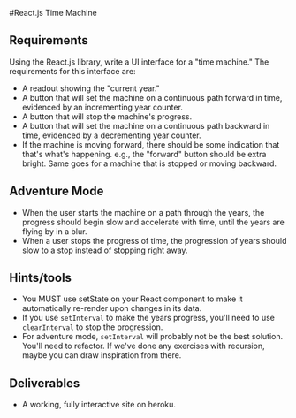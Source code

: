 #React.js Time Machine

## Requirements
Using the React.js library, write a UI interface for a "time machine." The requirements for this interface are: 
  - A readout showing the "current year." 
  - A button that will set the machine on a continuous path forward in time, evidenced by an incrementing year counter.  
  - A button that will stop the machine's progress.
  - A button that will set the machine on a continuous path backward in time, evidenced by a decrementing year counter. 
  - If the machine is moving forward, there should be some indication that that's what's happening. e.g., the "forward" button should be extra bright. Same goes for a machine that is stopped or moving backward.  
  
## Adventure Mode 
  - When the user starts the machine on a path through the years, the progress should begin slow and accelerate with time, until the years are flying by in a blur.
  - When a user stops the progress of time, the progression of years should slow to a stop instead of stopping right away. 
  
## Hints/tools
  - You MUST use setState on your React component to make it automatically re-render upon changes in its data. 
  - If you use `setInterval` to make the years progress, you'll need to use `clearInterval` to stop the progression. 
  - For adventure mode, `setInterval` will probably not be the best solution. You'll need to refactor. If we've done any exercises with recursion, maybe you can draw inspiration from there. 

## Deliverables
  - A working, fully interactive site on heroku.
